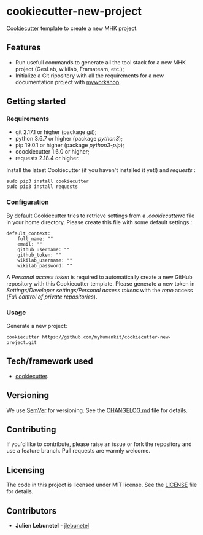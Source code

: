 # cookiecutter-new-project
[Cookiecutter](https://github.com/audreyr/cookiecutter) template to create a new MHK project.

## Features
 * Run usefull commands to generate all the tool stack for a new MHK project (GesLab, wikilab, Framateam, etc.);
 * Initialize a Git ripository with all the requirements for a new documentation project with [myworkshop](https://github.com/myhumankit/myworkshop).

## Getting started

### Requirements
 * git 2.17.1 or higher (package _git_);
 * python 3.6.7 or higher (package _python3_);
 * pip 19.0.1 or higher (package _python3-pip_);
 * coockiecutter 1.6.0 or higher;
 * requests 2.18.4 or higher.

Install the latest Cookiecutter (if you haven't installed it yet!) and _requests_ :

```
sudo pip3 install cookiecutter
sudo pip3 install requests
```

### Configuration
By default Cookiecutter tries to retrieve settings from a _.cookiecutterrc_ file in your home directory. Please create this file with some default settings :

```
default_context:
    full_name: ""
    email: ""
    github_username: ""
    github_token: ""
    wikilab_username: ""
    wikilab_password: ""
```

A _Personal access token_ is required to automatically create a new GitHub repository with this Cookiecutter template. Please generate a new token in _Settings/Developer settings/Personal access tokens_ with the _repo_ access (_Full control of private repositories_).

### Usage
Generate a new project:

```
cookiecutter https://github.com/myhumankit/cookiecutter-new-project.git
```

## Tech/framework used
 * [cookiecutter](https://github.com/audreyr/cookiecutter).

## Versioning
We use [SemVer](http://semver.org/) for versioning. See the [CHANGELOG.md](CHANGELOG.md) file for details.

## Contributing
If you'd like to contribute, please raise an issue or fork the repository and use a feature branch. Pull requests are warmly welcome.

## Licensing
The code in this project is licensed under MIT license. See the [LICENSE](LICENSE) file for details.

## Contributors
 * **Julien Lebunetel** - [jlebunetel](https://github.com/jlebunetel)
